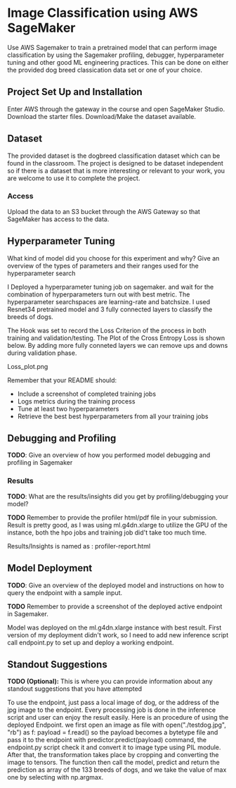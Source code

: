 # Image Classification using AWS SageMaker

Use AWS Sagemaker to train a pretrained model that can perform image classification by using the Sagemaker profiling, debugger, hyperparameter tuning and other good ML engineering practices. This can be done on either the provided dog breed classication data set or one of your choice.

## Project Set Up and Installation
Enter AWS through the gateway in the course and open SageMaker Studio. 
Download the starter files.
Download/Make the dataset available. 

## Dataset
The provided dataset is the dogbreed classification dataset which can be found in the classroom.
The project is designed to be dataset independent so if there is a dataset that is more interesting or relevant to your work, you are welcome to use it to complete the project.

### Access
Upload the data to an S3 bucket through the AWS Gateway so that SageMaker has access to the data. 

## Hyperparameter Tuning
What kind of model did you choose for this experiment and why? Give an overview of the types of parameters and their ranges used for the hyperparameter search

I Deployed a hyperparameter tuning job on sagemaker. and wait for the combination of hyperparameters turn out with best metric. The hyperparameter searchspaces are learning-rate and batchsize. I used Resnet34 pretrained model and 3 fully connected layers to classify the breeds of dogs.

The Hook was set to record the Loss Criterion of the process in both training and validation/testing. The Plot of the Cross Entropy Loss is shown below. By adding more fully conneted layers we can remove ups and downs during validation phase.

Loss_plot.png


Remember that your README should:
- Include a screenshot of completed training jobs
- Logs metrics during the training process
- Tune at least two hyperparameters
- Retrieve the best best hyperparameters from all your training jobs

## Debugging and Profiling
**TODO**: Give an overview of how you performed model debugging and profiling in Sagemaker

### Results
**TODO**: What are the results/insights did you get by profiling/debugging your model?

**TODO** Remember to provide the profiler html/pdf file in your submission.
Result is pretty good, as I was using ml.g4dn.xlarge to utilize the GPU of the instance, both the hpo jobs and training job did't take too much time.

Results/Insights is named as : profiler-report.html

## Model Deployment
**TODO**: Give an overview of the deployed model and instructions on how to query the endpoint with a sample input.

**TODO** Remember to provide a screenshot of the deployed active endpoint in Sagemaker.

Model was deployed on the ml.g4dn.xlarge instance with best result. First version of my deployment didn't work, so I need to add new inference script call endpoint.py to set up and deploy a working endpoint.



## Standout Suggestions
**TODO (Optional):** This is where you can provide information about any standout suggestions that you have attempted

To use the endpoint, just pass a local image of dog, or the address of the jpg image to the endpoint. Every processing job is done in the inference script and user can enjoy the result easily. Here is an procedure of using the deployed Endpoint. we first open an image as file with open("./testdog.jpg", "rb") as f: payload = f.read() so the payload becomes a bytetype file and pass it to the endpoint with predictor.predict(payload) command, the endpoint.py script check it and convert it to image type using PIL module. After that, the transformation takes place by cropping and converting the image to tensors. The function then call the model, predict and return the prediction as array of the 133 breeds of dogs, and we take the value of max one by selecting with np.argmax.